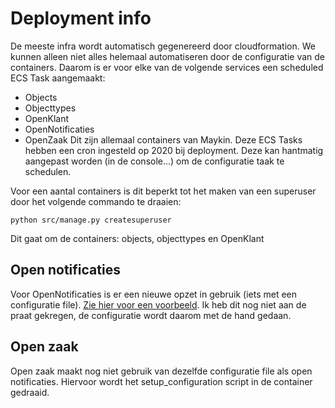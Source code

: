 # Deployment info
De meeste infra wordt automatisch gegenereerd door cloudformation.
We kunnen alleen niet alles helemaal automatiseren door de configuratie van de containers.
Daarom is er voor elke van de volgende services een scheduled ECS Task aangemaakt:
- Objects
- Objecttypes
- OpenKlant
- OpenNotificaties
- OpenZaak
Dit zijn allemaal containers van Maykin. Deze ECS Tasks hebben een cron ingesteld op 2020 bij deployment. 
Deze kan hantmatig aangepast worden (in de console...) om de configuratie taak te schedulen.


Voor een aantal containers is dit beperkt tot het maken van een superuser door het volgende commando te draaien:
```
python src/manage.py createsuperuser
```
Dit gaat om de containers: objects, objecttypes en OpenKlant

## Open notificaties
Voor OpenNotificaties is er een nieuwe opzet in gebruik (iets met een configuratie file). 
[Zie hier voor een voorbeeld](https://github.com/open-zaak/open-notificaties/blob/main/docker/setup_configuration/data.yaml). 
Ik heb dit nog niet aan de praat gekregen, de configuratie wordt daarom met de hand gedaan.


## Open zaak
Open zaak maakt nog niet gebruik van dezelfde configuratie file als open notificaties. 
Hiervoor wordt het setup_configuration script in de container gedraaid.